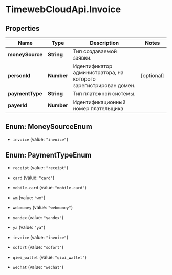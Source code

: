 # TimewebCloudApi.Invoice

## Properties

Name | Type | Description | Notes
------------ | ------------- | ------------- | -------------
**moneySource** | **String** | Тип создаваемой заявки. | 
**personId** | **Number** | Идентификатор администратора, на которого зарегистрирован домен. | [optional] 
**paymentType** | **String** | Тип платежной системы. | 
**payerId** | **Number** | Идентификационный номер плательщика | 



## Enum: MoneySourceEnum


* `invoice` (value: `"invoice"`)





## Enum: PaymentTypeEnum


* `receipt` (value: `"receipt"`)

* `card` (value: `"card"`)

* `mobile-card` (value: `"mobile-card"`)

* `wm` (value: `"wm"`)

* `webmoney` (value: `"webmoney"`)

* `yandex` (value: `"yandex"`)

* `ya` (value: `"ya"`)

* `invoice` (value: `"invoice"`)

* `sofort` (value: `"sofort"`)

* `qiwi_wallet` (value: `"qiwi_wallet"`)

* `wechat` (value: `"wechat"`)




